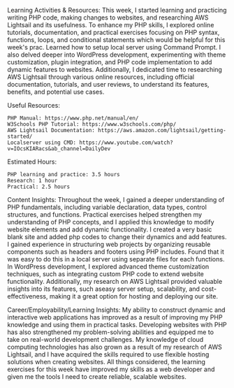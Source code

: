 Learning Activities & Resources:
This week, I started learning and practicing writing PHP code, making changes to websites, and researching AWS Lightsail and its usefulness. To enhance my PHP skills, I explored online tutorials, documentation, and practical exercises focusing on PHP syntax, 
functions, loops, and conditional statements which would be helpful for this week's prac. Learned how to setup local server using Command Prompt. I also delved deeper into WordPress development, experimenting with theme customization, plugin integration, and 
PHP code implementation to add dynamic features to websites. Additionally, I dedicated time to researching AWS Lightsail through various online resources, including official documentation, tutorials, and user reviews, to understand its features, benefits, and
potential use cases.

Useful Resources:

    PHP Manual: https://www.php.net/manual/en/
    W3Schools PHP Tutorial: https://www.w3schools.com/php/
    AWS Lightsail Documentation: https://aws.amazon.com/lightsail/getting-started/
    Localserver using CMD: https://www.youtube.com/watch?v=IOcsKIARacs&ab_channel=DailyDev

Estimated Hours:

    PHP learning and practice: 3.5 hours
    Research: 1 hour
    Practical: 2.5 hours
    
   
Content Insights:
Throughout the week, I gained a deeper understanding of PHP fundamentals, including variable declaration, data types, control structures, and functions. Practical exercises helped strengthen my understanding of PHP concepts, and I applied this knowledge to
modify website elements and add dynamic functionality. I created a very basic blank site and added php codes to change their dynamics and add features. I gained experience in structuring web projects by organizing reusable components such as headers and 
footers using PHP includes. Found that it was easy to do this in a local server using separate files for each functions. In WordPress development, I explored advanced theme customization techniques, such as integrating custom PHP code to extend website 
functionality. Additionally, my research on AWS Lightsail provided valuable insights into its features, such aseasy server setup, scalability, and cost-effectiveness, making it a great option for hosting and deploying our site.

Career/Employability/Learning Insights:
My ability to construct dynamic and interactive web applications has improved as a result of improving my PHP knowledge and using them in practical tasks. Developing websites with PHP has also strengthened my problem-solving abilities and equipped me to take
on real-world development challenges. My knowledge of cloud computing technologies has also grown as a result of my research of AWS Lightsail, and I have acquired the skills required to use flexible hosting solutions when creating websites. All things 
considered, the learning exercises for this week have improved my skills as a web developer and given me the tools I need to create reliable, scalable websites.
